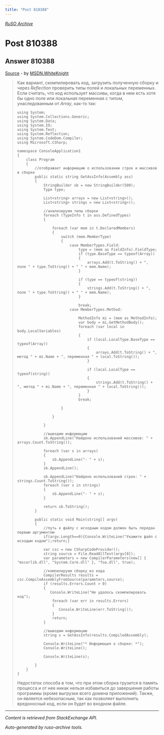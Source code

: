 ```yaml
---
title: "Post 810388"
---
```

<p><i><a href="https://github.com/MSDN-WhiteKnight/ruso-archive/">RuSO Archive</a></i></p>
<h1>Post 810388</h1>
<h2>Answer 810388</h2>
<p><a href="https://ru.stackoverflow.com/a/810388/">Source</a> - by <a href="https://ru.stackoverflow.com/users/240512/msdn-whiteknight">MSDN.WhiteKnight</a></p>
<blockquote>
<p>Как вариант, скомпилировать код, загрузить полученную сборку и через <em>Reflection</em> проверить типы полей и локальных переменных. Если считать, что код использует массивы, когда в нем есть хотя бы одно поле или локальная переменная с типом, унаследованным от <em>Array</em>, как-то так:</p>

<pre><code>using System;
using System.Collections.Generic;
using System.Data;
using System.IO;
using System.Text;
using System.Reflection;
using System.CodeDom.Compiler;
using Microsoft.CSharp;

namespace ConsoleApplication1
{    
    class Program
    {
        //отображает информацию о использовании строк и массивов в сборке
        public static string GetAssInfo(Assembly ass)
        {
            StringBuilder sb = new StringBuilder(500);
            Type type;

            List&lt;string&gt; arrays = new List&lt;string&gt;();
            List&lt;string&gt; strings = new List&lt;string&gt;();

            //анализируем типы сборки
            foreach (TypeInfo t in ass.DefinedTypes)
            {

                foreach (var mem in t.DeclaredMembers)
                {
                    switch (mem.MemberType)
                    {
                        case MemberTypes.Field:
                            type = (mem as FieldInfo).FieldType;
                            if (type.BaseType == typeof(Array))
                            {
                                arrays.Add(t.ToString() + ", поле " + type.ToString() + " " + mem.Name);
                            }

                            if (type == typeof(string))
                            {
                                strings.Add(t.ToString() + ", поле " + type.ToString() + " " + mem.Name);
                            }

                            break;
                        case MemberTypes.Method:

                            MethodInfo mi = (mem as MethodInfo);
                            var body = mi.GetMethodBody();
                            foreach (var local in body.LocalVariables)
                            {
                                if (local.LocalType.BaseType == typeof(Array))
                                {
                                    arrays.Add(t.ToString() + ", метод " + mi.Name + ", переменная " + local.ToString());
                                }

                                if (local.LocalType == typeof(string))
                                {
                                    strings.Add(t.ToString() + ", метод " + mi.Name + ", переменная " + local.ToString());
                                }
                            }
                            break;

                    }

                }

            }

            //выводим информацию
            sb.AppendLine("Найдено использований массивов: " + arrays.Count.ToString());    

            foreach (var s in arrays)
            {
                sb.AppendLine("- " + s);
            }
            sb.AppendLine();

            sb.AppendLine("Найдено использований строк: " + strings.Count.ToString());
            foreach (var s in strings)
            {
                sb.AppendLine("- " + s);
            }

            return sb.ToString();
        }

        public static void Main(string[] argv)
        {
            //путь к файлу с исходным кодом должен быть передан первым аргументом
            if(argv.Length==0){Console.WriteLine("Укажите файл с исходым кодом");return;}

            var csc = new CSharpCodeProvider();
            string source = File.ReadAllText(argv[0]);            
            var parameters = new CompilerParameters(new[] { "mscorlib.dll", "System.Core.dll" }, "foo.dll", true);

            //компилируем сборку из кода
            CompilerResults results = csc.CompileAssemblyFromSource(parameters,source);
            if (results.Errors.Count &gt; 0)
            {
               Console.WriteLine("Не удалось скомпилировать код");
                foreach (var err in results.Errors)
                {
                   Console.WriteLine(err.ToString());
                }
                return;
            }

            //выводим информацию
            string s = GetAssInfo(results.CompiledAssembly);

            Console.WriteLine("* Информация о сборке: *");
            Console.WriteLine();

            Console.WriteLine(s);             

        }       
    }        
}
</code></pre>

<p>Недостаток способа в том, что при этом сборка грузится в память процесса и от нее никак нельзя избавиться до завершения работы программы (кроме выгрузки всего домена приложений). Также, он является небезопасным, так как позволяет выполнить вредоносный код, если он будет во входном файле.</p>

</blockquote>
<hr/>
<p><i>Content is retrieved from StackExchange API. </i></p>
<p><i>Auto-generated by ruso-archive tools. </i></p>
